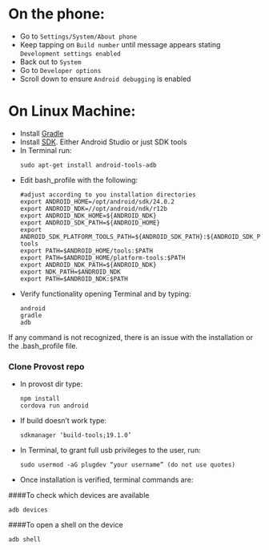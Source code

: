 # On the phone:

  * Go to `Settings/System/About phone`
  * Keep tapping on `Build number` until message appears stating `Development settings enabled`
  * Back out to `System`
  * Go to `Developer options`
  * Scroll down to ensure `Android debugging` is enabled

# On Linux Machine:

  * Install [Gradle](https://gradle.org/install)
  * Install [SDK](https://developer.android.com/studio/install). Either Android Studio or just SDK tools
  * In Terminal run:
    ```
    sudo apt-get install android-tools-adb
    ```
  * Edit bash_profile with the following:
    ```
    #adjust according to you installation directories
    export ANDROID_HOME=/opt/android/sdk/24.0.2 
    export ANDROID_NDK=//opt/android/ndk/r12b
    export ANDROID_NDK_HOME=${ANDROID_NDK}
    export ANDROID_SDK_PATH=${ANDROID_HOME}
    export ANDROID_SDK_PLATFORM_TOOLS_PATH=${ANDROID_SDK_PATH}:${ANDROID_SDK_PATH}/tools:${ANDROID_SDK_PATH}/platform-tools
    export PATH=$ANDROID_HOME/tools:$PATH
    export PATH=$ANDROID_HOME/platform-tools:$PATH
    export ANDROID_NDK_PATH=${ANDROID_NDK}
    export NDK_PATH=$ANDROID_NDK
    export PATH=$ANDROID_NDK:$PATH
    ```
  * Verify functionality opening Terminal and by typing:
    ```
    android
    gradle
    adb
    ```
If any command is not recognized, there is an issue with the installation or the .bash_profile file.

  ### Clone Provost repo
  * In provost dir type:
    ```
    npm install
    cordova run android
    ```
  * If build doesn’t work type: 
    ```
    sdkmanager ‘build-tools;19.1.0’
    ```
  * In Terminal, to grant full usb privileges to the user, run:
    ```
    sudo usermod -aG plugdev “your username” (do not use quotes)
    ```
  * Once installation is verified, terminal commands are:

####To check which devices are available

    adb devices 

####To open a shell on the device

    adb shell

